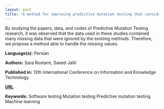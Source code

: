 ```yaml
---
layout: post
title: "A method for improving predictive mutation testing that considers the impacts of missing data"
---
```


By studying the papers, data, and codes of Predictive Mutation
Testing research, it was observed that the data used in these studies contained many missing data that were
ignored by the existing methods. Therefore, we propose a method able to handle the missing values. 


**Language(s):** Persian

**Authors:** Sara Rostami, Saeed Jalili

**Published in:** 12th International Conference on Information and Knowledge Technology

[**URL**](#)

**Keywords:** <span class="w3-tag w3-round w3-center">Software testing</span> <span class="w3-tag w3-round w3-center">Mutation testing</span> <span class="w3-tag w3-round w3-center">Predictive mutation testing</span> <span class="w3-tag w3-round w3-center">Machine learning</span>


